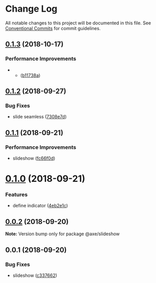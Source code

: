 # Change Log

All notable changes to this project will be documented in this file.
See [Conventional Commits](https://conventionalcommits.org) for commit guidelines.

<a name="0.1.3"></a>
## [0.1.3](https://github.com/ansenhuang/axe/compare/@axe/slideshow@0.1.2...@axe/slideshow@0.1.3) (2018-10-17)


### Performance Improvements

* * ([b11738a](https://github.com/ansenhuang/axe/commit/b11738a))




<a name="0.1.2"></a>
## [0.1.2](https://github.com/ansenhuang/axe/compare/@axe/slideshow@0.1.1...@axe/slideshow@0.1.2) (2018-09-27)


### Bug Fixes

* slide seamless ([7308e7d](https://github.com/ansenhuang/axe/commit/7308e7d))




<a name="0.1.1"></a>
## [0.1.1](https://github.com/ansenhuang/axe/compare/@axe/slideshow@0.1.0...@axe/slideshow@0.1.1) (2018-09-21)


### Performance Improvements

* slideshow ([fc66f0d](https://github.com/ansenhuang/axe/commit/fc66f0d))




<a name="0.1.0"></a>
# [0.1.0](https://github.com/ansenhuang/axe/compare/@axe/slideshow@0.0.2...@axe/slideshow@0.1.0) (2018-09-21)


### Features

* define indicator ([4eb2e1c](https://github.com/ansenhuang/axe/commit/4eb2e1c))




<a name="0.0.2"></a>
## [0.0.2](https://github.com/ansenhuang/axe/compare/@axe/slideshow@0.0.1...@axe/slideshow@0.0.2) (2018-09-20)




**Note:** Version bump only for package @axe/slideshow

<a name="0.0.1"></a>
## 0.0.1 (2018-09-20)


### Bug Fixes

* slideshow ([c337662](https://github.com/ansenhuang/axe/commit/c337662))

